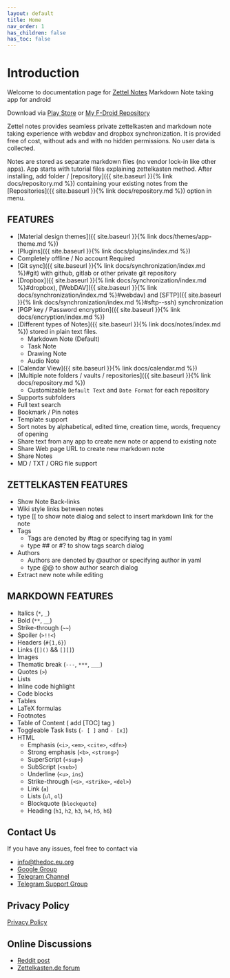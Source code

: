 ```yaml
---
layout: default
title: Home
nav_order: 1
has_children: false
has_toc: false
---
```


# Introduction

Welcome to documentation page for [Zettel Notes](https://thedoc.eu.org/redirect/zettel-notes) Markdown Note taking app for android

Download via [Play  Store](https://thedoc.eu.org/redirect/zettel-notes) or [My F-Droid Repository](https://thedoc.eu.org/fdroid/)

Zettel notes provides seamless private zettelkasten and markdown note taking experience with webdav and
dropbox synchronization. It is provided free of cost, without ads and with no hidden permissions. No user data is
collected.

Notes are stored as separate markdown files (no vendor lock-in like other apps). App starts
with tutorial files explaining zettelkasten method. After installing, add folder / [repository]({{ site.baseurl }}{% link docs/repository.md %}) containing
your existing notes from the [Repositories]({{ site.baseurl }}{% link docs/repository.md %}) option in menu.

## FEATURES

-  [Material design themes]({{ site.baseurl }}{% link docs/themes/app-theme.md %})
-  [Plugins]({{ site.baseurl }}{% link docs/plugins/index.md %})
-  Completely offline / No account Required
- [Git sync]({{ site.baseurl }}{% link docs/synchronization/index.md %}#git) with github, gitlab or other private git repository
- [Dropbox]({{ site.baseurl }}{% link docs/synchronization/index.md %}#dropbox), [WebDAV]({{ site.baseurl }}{% link docs/synchronization/index.md %}#webdav) and [SFTP]({{ site.baseurl }}{% link docs/synchronization/index.md %}#sftp--ssh) synchronization
-  [PGP key / Password encryption]({{ site.baseurl }}{% link docs/encryption/index.md %})
- [Different types of Notes]({{ site.baseurl }}{% link docs/notes/index.md %}) stored in plain text files.
  - Markdown Note (Default)
  - Task Note
  - Drawing Note
  - Audio Note
- [Calendar View]({{ site.baseurl }}{% link docs/calendar.md %})
- [Multiple note folders / vaults / repositories]({{ site.baseurl }}{% link docs/repository.md %})
  - Customizable `Default Text` and `Date Format` for each repository
-  Supports subfolders
-  Full text search
-  Bookmark / Pin notes
-  Template support
-  Sort notes by alphabetical, edited time, creation time, words, frequency of opening
-  Share text from any app to create new note or append to existing note
-  Share Web page URL to create new markdown note
-  Share Notes
-  MD / TXT / ORG file support

## ZETTELKASTEN FEATURES

- Show Note Back-links
- Wiki style links between notes
- type [[ to show note dialog and select to insert markdown link for the note
- Tags
  - Tags are denoted by #tag or specifying tag in yaml
  - type ## or #? to show tags search dialog
- Authors
  - Authors are denoted by @author or specifying author in yaml
  - type @@ to show author search dialog
- Extract new note while editing

## MARKDOWN FEATURES

* Italics (`*`, `_`)
* Bold (`**`, `__`)
* Strike-through (`~~`)
* Spoiler (`>!!<`)
* Headers (`#{1,6}`)
* Links (`[]()` && `[][]`)
* Images
* Thematic break (`---`, `***`, `___`)
* Quotes (`>`)
* Lists
* Inline code highlight
* Code blocks
* Tables
* LaTeX formulas
* Footnotes
* Table of Content ( add [TOC] tag )
* Toggleable Task lists (`- [ ]` and `- [x]`)
* HTML
  * Emphasis (`<i>`, `<em>`, `<cite>`, `<dfn>`)
  * Strong emphasis (`<b>`, `<strong>`)
  * SuperScript (`<sup>`)
  * SubScript (`<sub>`)
  * Underline (`<u>`, `ins`)
  * Strike-through (`<s>`, `<strike>`, `<del>`)
  * Link (`a`)
  * Lists (`ul`, `ol`)
  * Blockquote (`blockquote`)
  * Heading (`h1`, `h2`, `h3`, `h4`, `h5`, `h6`)

## Contact Us

If you have any issues, feel free to contact via

- [info@thedoc.eu.org](mailto:info@thedoc.eu.org)
- [Google Group](https://groups.google.com/g/znotes)
- [Telegram Channel](https://t.me/zettelnotes)
- [Telegram Support Group](https://t.me/joinchat/DZ2eFcOk3Mo4MDk1)

## Privacy Policy

[Privacy Policy](https://thedoc.eu.org/zettel-notes/privacy)

## Online Discussions

- [Reddit post](https://www.reddit.com/r/Zettelkasten/comments/npr00a/introducing_my_new_android_app_for_zettelkasten/)
- [Zettelkasten.de forum](https://forum.zettelkasten.de/discussion/1844/introducing-my-new-android-app-for-zettelkasten-zettel-notes/)

